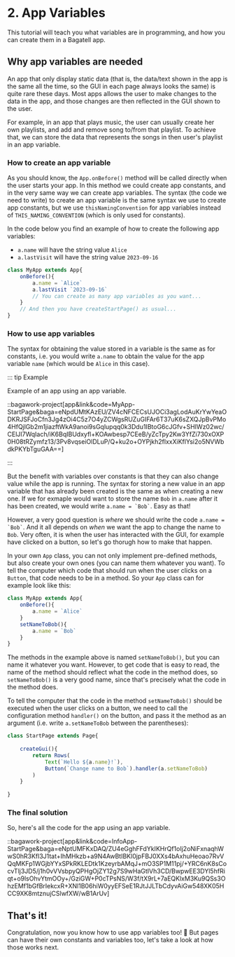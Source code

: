 <script>
	import ViewApp from '$lib/ViewApp.svelte'
</script>

# 2. App Variables
This tutorial will teach you what variables are in programming, and how you can create them in a Bagatell app.



## Why app variables are needed
An app that only display static data (that is, the data/text shown in the app is the same all the time, so the GUI in each page always looks the same) is quite rare these days. Most apps allows the user to make changes to the data in the app, and those changes are then reflected in the GUI shown to the user.

For example, in an app that plays music, the user can usually create her own playlists, and add and remove song to/from that playlist. To achieve that, we can store the data that represents the songs in then user's playlist in an app variable.




### How to create an app variable
As you should know, the `App.onBefore()` method will be called directly when the user starts your app. In this method we could create app constants, and in the very same way we can create app variables. The syntax (the code we need to write) to create an app variable is the same syntax we use to create app constants, but we use `thisNamingConvention` for app variables instead of `THIS_NAMING_CONVENTION` (which is only used for constants).

In the code below you find an example of how to create the following app variables:

* `a.name` will have the string value `Alice`
* `a.lastVisit` will have the string value `2023-09-16`

```js
class MyApp extends App{
	onBefore(){
		a.name = `Alice`
		a.lastVisit `2023-09-16`
		// You can create as many app variables as you want...
	}
	// And then you have createStartPage() as usual...
}
```



### How to use app variables
The syntax for obtaining the value stored in a variable is the same as for constants, i.e. you would write `a.name` to obtain the value for the app variable `name` (which would be `Alice` in this case).

::: tip Example

Example of an app using an app variable.

::bagawork-project[app&link&code=MyApp-StartPage&baga=eNpdUMtKAzEU/ZV4cNFCECsUJOCi3agLodAuKrYwYeaODKRJSFJoCfn3Jg4zOi4C5z7O4yZCWgsRUZuGIFAr6T37uK6sZXQJpBvPMo4HfQjlGb2m1jiazftWkA9anoi9sGqlupqq0k3Ddu1IBtoG6cJGfv+SHIWz02wc/CElJI7WqIach/iK6BqIBUdxyfl+KOAwbesp7CEeB/yZcTpy2Kw3YfZi730xOXP0H08tRZymfz13/3Pv8vqseiOlDLuP/Q+ku2o+OYPjkh2flxxXiKflYsi2o5NVWbdkPKYbTguGAA==]

:::

But the benefit with variables over constants is that they can also change value while the app is running. The syntax for storing a new value in an app variable that has already been created is the same as when creating a new one. If we for exmaple would want to store the name `Bob` in `a.name` after it has been created, we would write `` a.name = `Bob` ``. Easy as that!

However, a very good question is *where* we should write the code `` a.name = `Bob` ``. And it all depends on *when* we want the app to change the name to `Bob`. Very often, it is when the user has interacted with the GUI, for example have clicked on a button, so let's go thorugh how to make that happen.

In your own `App` class, you can not only implement pre-defined methods, but also create your own ones (you can name them whatever you want). To tell the computer which code that should run when the user clicks on a `Button`, that code needs to be in a method. So your `App` class can for example look like this:

```js
class MyApp extends App{
	onBefore(){
		a.name = `Alice`
	}
	setNameToBob(){
		a.name = `Bob`
	}
}
```

The methods in the example above is named `setNameToBob()`, but you can name it whatever you want. However, to get code that is easy to read, the name of the method should reflect what the code in the method does, so `setNameToBob()` is a very good name, since that's precisely what the code in the method does.

To tell the computer that the code in the method `setNameToBob()` should be executed when the user clicks on a button, we need to call the configuration method `handler()` on the button, and pass it the method as an argument (i.e. write `a.setNameToBob` between the parentheses):

```js
class StartPage extends Page{
	
	createGui(){
		return Rows(
			Text(`Hello ${a.name}!`),
			Button(`Change name to Bob`).handler(a.setNameToBob)
		)
	}
	
}
```




### The final solution
So, here's all the code for the app using an app variable.

::bagawork-project[app&link&code=InfoApp-StartPage&baga=eNptUMFKxDAQ/ZU4eGghFFdYkIKHrQf1oIj2oNiFxnaqhWwS0hR3Kfl3J1tat+IhMHkzb+a9N4AwBtIBKl0jpFBJ0XXs4bAxhuHeoao7RvVQqMKFp1WGjbYYxSPkRKLEDtk1KzeyrbAMqJ+mO3SP1M11pj/+YRC6nK8sCocvTlj3JD5/j1h0vVVsbpyQPHgOjZY12g7S9wHaGtIVh3CD/BwpwEE3DYl5hfRiqt+o9lsOhvYtmOOy+/GziGW+P0cTPsNS/W3f/tX9rL+7aEQKlxM3Ku9QSs3OhzEMf1bGfBrIekcxR+XNl1B06hiW0yyEFSeE1RJtJJLTbCdyvAiGw548XK05HCC9XK8mtznujCSlwfXW/wB1ArUv]




## That's it!
Congratulation, now you know how to use app variables too! 🥳 But pages can have their own constants and variables too, let's take a look at how those works next.